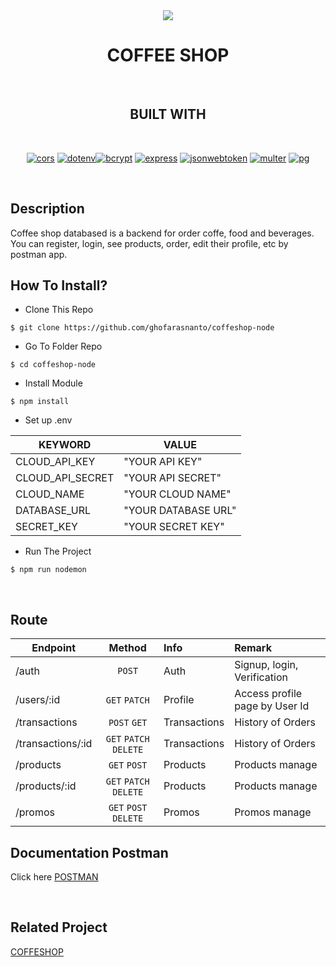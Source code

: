 <div align="center">
  <img src="public/images/favi.ico">
  <h1>COFFEE SHOP</h1>

<br/>

## BUILT WITH

<br/>

[![cors](https://img.shields.io/badge/cors-2.8.5-blue)](https://www.npmjs.com/package/cors) [![dotenv](https://img.shields.io/badge/dotenv-16.0.0-brightgreen)](https://www.npmjs.com/package/dotenv)[![bcrypt](https://img.shields.io/badge/bcrypt-5.0.1-purple)](https://www.npmjs.com/package/bcrypt) [![express](https://img.shields.io/badge/Express-4.18.0-green)](https://www.npmjs.com/package/express) [![jsonwebtoken](https://img.shields.io/badge/jsonwebtoken-8.5.1-yellowgreen)](https://www.npmjs.com/package/jsonwebtoken) [![multer](https://img.shields.io/badge/multer-1.4.4-purple)](https://www.npmjs.com/package/multer) [![pg](https://img.shields.io/badge/pg-8.7.3-orange)](https://www.npmjs.com/package/pg)

<br/>

</div>

## Description

Coffee shop databased is a backend for order coffe, food and beverages. You can register, login, see products, order, edit their profile, etc by postman app.

## How To Install?

- Clone This Repo

```shell
$ git clone https://github.com/ghofarasnanto/coffeshop-node
```

- Go To Folder Repo

```shell
$ cd coffeshop-node
```

- Install Module

```shell
$ npm install
```

- Set up .env

| KEYWORD          | VALUE               |
| ---------------- | ------------------- |
| CLOUD_API_KEY    | "YOUR API KEY"      |
| CLOUD_API_SECRET | "YOUR API SECRET"   |
| CLOUD_NAME       | "YOUR CLOUD NAME"   |
| DATABASE_URL     | "YOUR DATABASE URL" |
| SECRET_KEY       | "YOUR SECRET KEY"   |

- Run The Project

```shell
$ npm run nodemon
```

<br/>

## Route

| Endpoint          |         Method         | Info         | Remark                         |
| ----------------- | :--------------------: | :----------- | :----------------------------- |
| /auth             |         `POST`         | Auth         | Signup, login, Verification    |
| /users/:id        |     `GET` `PATCH`      | Profile      | Access profile page by User Id |
| /transactions     |      `POST` `GET`      | Transactions | History of Orders              |
| /transactions/:id | `GET` `PATCH` `DELETE` | Transactions | History of Orders              |
| /products         |      `GET` `POST`      | Products     | Products manage                |
| /products/:id     | `GET` `PATCH` `DELETE` | Products     | Products manage                |
| /promos           | `GET` `POST` `DELETE`  | Promos       | Promos manage                  |

## Documentation Postman

Click here [POSTMAN](https://documenter.getpostman.com/view/18740291/UzBnrSrc)

<br/>

## Related Project

[COFFESHOP](https://github.com/ghofarasnanto/React-Commerce)
